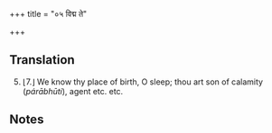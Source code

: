 +++
title = "०५ विद्म ते"

+++
## Translation
5. ⌊7.⌋ We know thy place of birth, O sleep; thou art son of calamity  
(*párābhūti*), agent etc. etc.

## Notes

